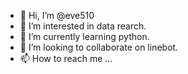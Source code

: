 - 👋 Hi, I’m @eve510
- 👀 I’m interested in data rearch.
- 🌱 I’m currently learning python.
- 💞️ I’m looking to collaborate on linebot.
- 📫 How to reach me ...

<!---
eve510/eve510 is a ✨ special ✨ repository because its `README.md` (this file) appears on your GitHub profile.
You can click the Preview link to take a look at your changes.
--->
